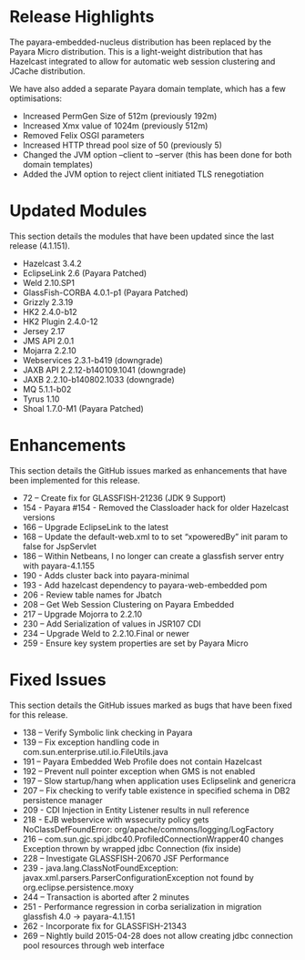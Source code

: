 # Release Highlights
The payara-embedded-nucleus distribution has been replaced by the Payara Micro distribution. This is a light-weight distribution that has Hazelcast integrated to allow for automatic web session clustering and JCache distribution.  

We have also added a separate Payara domain template, which has a few optimisations:
* Increased PermGen Size of 512m (previously 192m)
* Increased Xmx value of 1024m (previously 512m)
* Removed Felix OSGI parameters
* Increased HTTP thread pool size of 50 (previously 5)
* Changed the JVM option –client to –server (this has been done for both domain templates)
* Added the JVM option to reject client initiated TLS renegotiation

# Updated Modules
This section details the modules that have been updated since the last release (4.1.151).
* Hazelcast 3.4.2
* EclipseLink 2.6 (Payara Patched)
* Weld 2.10.SP1
* GlassFish-CORBA 4.0.1-p1 (Payara Patched)
* Grizzly 2.3.19
* HK2 2.4.0-b12
* HK2 Plugin 2.4.0-12
* Jersey 2.17
* JMS API 2.0.1
* Mojarra 2.2.10
* Webservices 2.3.1-b419 (downgrade)
* JAXB API 2.2.12-b140109.1041 (downgrade)
* JAXB 2.2.10-b140802.1033 (downgrade)
* MQ 5.1.1-b02
* Tyrus 1.10
* Shoal 1.7.0-M1 (Payara Patched)

# Enhancements
This section details the GitHub issues marked as enhancements that have been implemented for this release.
* 72 – Create fix for GLASSFISH-21236 (JDK 9 Support)
* 154 - Payara #154 - Removed the Classloader hack for older Hazelcast versions
* 166 – Upgrade EclipseLink to the latest
* 168 – Update the default-web.xml to to set “xpoweredBy” init param to false for JspServlet
* 186 – Within Netbeans, I no longer can create a glassfish server entry with payara-4.1.155
* 190 - Adds cluster back into payara-minimal
* 193 - Add hazelcast dependency to payara-web-embedded pom
* 206 - Review table names for Jbatch
* 208 – Get Web Session Clustering on Payara Embedded
* 217 – Upgrade Mojorra to 2.2.10
* 230 – Add Serialization of values in JSR107 CDI
* 234 – Upgrade Weld to 2.2.10.Final or newer
* 259 - Ensure key system properties are set by Payara Micro

# Fixed Issues
This section details the GitHub issues marked as bugs that have been fixed for this release.
* 138 – Verify Symbolic link checking in Payara
* 139 – Fix exception handling code in com.sun.enterprise.util.io.FileUtils.java
* 191 – Payara Embedded Web Profile does not contain Hazelcast
* 192 – Prevent null pointer exception when GMS is not enabled
* 197 – Slow startup/hang when application uses Eclipselink and genericra
* 207 – Fix checking to verify table existence in specified schema in DB2 persistence manager
* 209 - CDI Injection in Entity Listener results in null reference
* 218 - EJB webservice with wssecurity policy gets NoClassDefFoundError: org/apache/commons/logging/LogFactory
* 216 – com.sun.gjc.spi.jdbc40.ProfiledConnectionWrapper40 changes Exception thrown by wrapped jdbc Connection (fix inside)
* 228 – Investigate GLASSFISH-20670 JSF Performance
* 239 - java.lang.ClassNotFoundException: javax.xml.parsers.ParserConfigurationException not found by org.eclipse.persistence.moxy
* 244 – Transaction is aborted after 2 minutes
* 251 - Performance regression in corba serialization in migration glassfish 4.0 -> payara-4.1.151
* 262 - Incorporate fix for GLASSFISH-21343
* 269 – Nightly build 2015-04-28 does not allow creating jdbc connection pool resources through web interface
